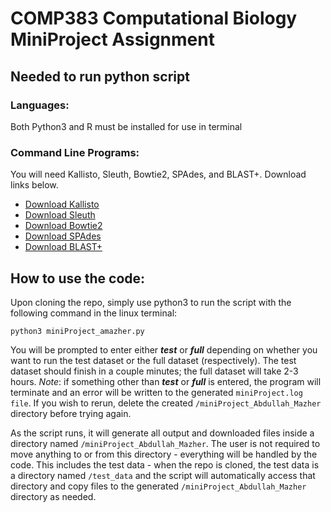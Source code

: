 # COMP383 Computational Biology MiniProject Assignment

## Needed to run python script
### Languages:
Both Python3 and R must be installed for use in terminal
### Command Line Programs:
You will need Kallisto, Sleuth, Bowtie2, SPAdes, and BLAST+. Download links below.
- [Download Kallisto](https://pachterlab.github.io/kallisto/download)
- [Download Sleuth](https://pachterlab.github.io/sleuth/download)
- [Download Bowtie2](http://bowtie-bio.sourceforge.net/bowtie2/index.shtml)
- [Download SPAdes](https://cab.spbu.ru/software/spades/)
- [Download BLAST+](https://ftp.ncbi.nlm.nih.gov/blast/executables/blast+/LATEST/)

## How to use the code:
Upon cloning the repo, simply use python3 to run the script with the following command in the linux terminal:

`python3 miniProject_amazher.py`

You will be prompted to enter either ***test*** or ***full*** depending on whether you want to run the test dataset or the full dataset (respectively). The test dataset should finish in a couple minutes; the full dataset will take 2-3 hours. *Note*: if something other than ***test*** or ***full*** is entered, the program will terminate and an error will be written to the generated `miniProject.log file`. If you wish to rerun, delete the created `/miniProject_Abdullah_Mazher` directory before trying again.

As the script runs, it will generate all output and downloaded files inside a directory named `/miniProject_Abdullah_Mazher`. The user is not required to move anything to or from this directory - everything will be handled by the code. This includes the test data - when the repo is cloned, the test data is a directory named `/test_data` and the script will automatically access that directory and copy files to the generated `/miniProject_Abdullah_Mazher` directory as needed.
